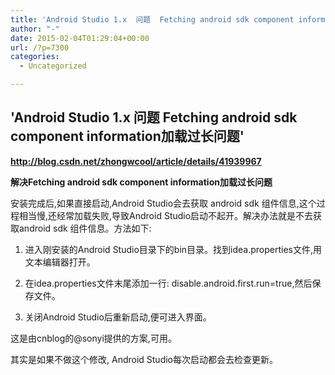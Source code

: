 ```yaml
---
title: 'Android Studio 1.x  问题  Fetching android sdk component information加载过长问题'
author: "-"
date: 2015-02-04T01:29:04+00:00
url: /?p=7300
categories:
  - Uncategorized

---
```

## 'Android Studio 1.x  问题  Fetching android sdk component information加载过长问题'
**http://blog.csdn.net/zhongwcool/article/details/41939967**

**解决Fetching android sdk component information加载过长问题**

安装完成后,如果直接启动,Android Studio会去获取 android sdk 组件信息,这个过程相当慢,还经常加载失败,导致Android Studio启动不起开。解决办法就是不去获取android sdk 组件信息。方法如下: 
  
1) 进入刚安装的Android Studio目录下的bin目录。找到idea.properties文件,用文本编辑器打开。
  
2) 在idea.properties文件末尾添加一行: disable.android.first.run=true,然后保存文件。
  
3) 关闭Android Studio后重新启动,便可进入界面。

这是由cnblog的@sonyi提供的方案,可用。

其实是如果不做这个修改, Android Studio每次启动都会去检查更新。